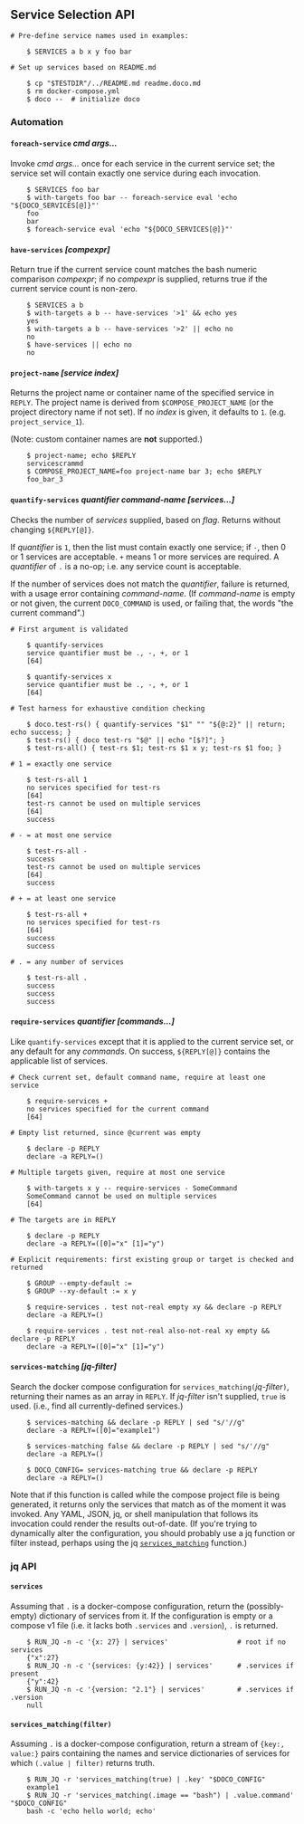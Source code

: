 ## Service Selection API

~~~shell
# Pre-define service names used in examples:

    $ SERVICES a b x y foo bar

# Set up services based on README.md

    $ cp "$TESTDIR"/../README.md readme.doco.md
    $ rm docker-compose.yml
    $ doco --  # initialize doco
~~~

### Automation

#### `foreach-service` *cmd args...*

Invoke *cmd args...* once for each service in the current service set; the service set will contain exactly one service during each invocation.

~~~shell
    $ SERVICES foo bar
    $ with-targets foo bar -- foreach-service eval 'echo "${DOCO_SERVICES[@]}"'
    foo
    bar
    $ foreach-service eval 'echo "${DOCO_SERVICES[@]}"'
~~~

#### `have-services` *[compexpr]*

Return true if the current service count matches the bash numeric comparison *compexpr*; if no *compexpr* is supplied, returns true if the current service count is non-zero.

~~~shell
    $ SERVICES a b
    $ with-targets a b -- have-services '>1' && echo yes
    yes
    $ with-targets a b -- have-services '>2' || echo no
    no
    $ have-services || echo no
    no
~~~

#### `project-name` *[service index]*

Returns the project name or container name of the specified service in `REPLY`.  The project name is derived from  `$COMPOSE_PROJECT_NAME` (or the project directory name if not set).  If no *index* is given, it defaults to `1`.  (e.g. `project_service_1`).

(Note: custom container names are **not** supported.)

~~~shell
    $ project-name; echo $REPLY
    servicescrammd
    $ COMPOSE_PROJECT_NAME=foo project-name bar 3; echo $REPLY
    foo_bar_3
~~~

#### `quantify-services` *quantifier command-name [services...]*

Checks the number of *services* supplied, based on *flag*.  Returns without changing `${REPLY[@]}`.

If *quantifier* is `1`, then the list must contain exactly one service; if `-`, then 0 or 1 services are acceptable.  `+` means 1 or more services are required.  A *quantifier* of `.` is a no-op; i.e. any service count is acceptable.

If the number of services does not match the *quantifier*, failure is returned, with a usage error containing *command-name*.  (If *command-name* is empty or not given, the current `DOCO_COMMAND` is used, or failing that, the words "the current command".)

~~~shell
# First argument is validated

    $ quantify-services
    service quantifier must be ., -, +, or 1
    [64]

    $ quantify-services x
    service quantifier must be ., -, +, or 1
    [64]

# Test harness for exhaustive condition checking

    $ doco.test-rs() { quantify-services "$1" "" "${@:2}" || return; echo success; }
    $ test-rs() { doco test-rs "$@" || echo "[$?]"; }
    $ test-rs-all() { test-rs $1; test-rs $1 x y; test-rs $1 foo; }

# 1 = exactly one service

    $ test-rs-all 1
    no services specified for test-rs
    [64]
    test-rs cannot be used on multiple services
    [64]
    success

# - = at most one service

    $ test-rs-all -
    success
    test-rs cannot be used on multiple services
    [64]
    success

# + = at least one service

    $ test-rs-all +
    no services specified for test-rs
    [64]
    success
    success

# . = any number of services

    $ test-rs-all .
    success
    success
    success
~~~

#### `require-services` *quantifier [commands...]*

Like `quantify-services` except that it is applied to the current service set, or any default for any *commands*.  On success, `${REPLY[@]}` contains the applicable list of services.

~~~shell
# Check current set, default command name, require at least one service

    $ require-services +
    no services specified for the current command
    [64]

# Empty list returned, since @current was empty

    $ declare -p REPLY
    declare -a REPLY=()

# Multiple targets given, require at most one service

    $ with-targets x y -- require-services - SomeCommand
    SomeCommand cannot be used on multiple services
    [64]

# The targets are in REPLY

    $ declare -p REPLY
    declare -a REPLY=([0]="x" [1]="y")

# Explicit requirements: first existing group or target is checked and returned

    $ GROUP --empty-default :=
    $ GROUP --xy-default := x y

    $ require-services . test not-real empty xy && declare -p REPLY
    declare -a REPLY=()

    $ require-services . test not-real also-not-real xy empty && declare -p REPLY
    declare -a REPLY=([0]="x" [1]="y")
~~~

#### `services-matching` *[jq-filter]*

Search the docker compose configuration for `services_matching(`*jq-filter*`)`, returning their names as an array in `REPLY`.  If *jq-filter* isn't supplied, `true` is used.  (i.e., find all currently-defined services.)

~~~shell
    $ services-matching && declare -p REPLY | sed "s/'//g"
    declare -a REPLY=([0]="example1")

    $ services-matching false && declare -p REPLY | sed "s/'//g"
    declare -a REPLY=()

    $ DOCO_CONFIG= services-matching true && declare -p REPLY
    declare -a REPLY=()
~~~

Note that if this function is called while the compose project file is being generated, it returns only the services that match as of the moment it was invoked.  Any YAML, JSON, jq, or shell manipulation that follows its invocation could render the results out-of-date.  (If you're trying to dynamically alter the configuration, you should probably use a jq function or filter instead, perhaps using the jq [`services_matching`](#services_matchingfilter) function.)

### jq API

#### `services`

Assuming that `.` is a docker-compose configuration, return the (possibly-empty) dictionary of services from it.  If the configuration is empty or a compose v1 file (i.e. it lacks both `.services` and `.version`), `.` is returned.

~~~shell
    $ RUN_JQ -n -c '{x: 27} | services'                 # root if no services
    {"x":27}
    $ RUN_JQ -n -c '{services: {y:42}} | services'      # .services if present
    {"y":42}
    $ RUN_JQ -n -c '{version: "2.1"} | services'        # .services if .version
    null
~~~

#### `services_matching(filter)`

Assuming `.` is a docker-compose configuration, return a stream of `{key:, value:}` pairs containing the names and service dictionaries of services for which `(.value | filter)` returns truth.

~~~shell
    $ RUN_JQ -r 'services_matching(true) | .key' "$DOCO_CONFIG"
    example1
    $ RUN_JQ -r 'services_matching(.image == "bash") | .value.command' "$DOCO_CONFIG"
    bash -c 'echo hello world; echo'
~~~